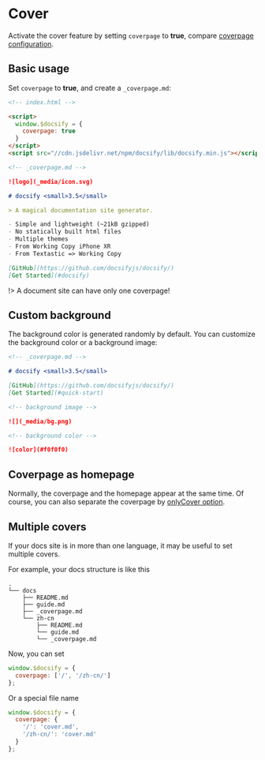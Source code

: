 # Cover

Activate the cover feature by setting `coverpage` to **true**, compare [coverpage configuration](configuration.md#coverpage).

## Basic usage

Set `coverpage` to **true**, and create a `_coverpage.md`:

```html
<!-- index.html -->

<script>
  window.$docsify = {
    coverpage: true
  }
</script>
<script src="//cdn.jsdelivr.net/npm/docsify/lib/docsify.min.js"></script>
```

```markdown
<!-- _coverpage.md -->

![logo](_media/icon.svg)

# docsify <small>3.5</small>

> A magical documentation site generator.

- Simple and lightweight (~21kB gzipped)
- No statically built html files
- Multiple themes
- From Working Copy iPhone XR
- From Textastic => Working Copy

[GitHub](https://github.com/docsifyjs/docsify/)
[Get Started](#docsify)
```

!> A document site can have only one coverpage!

## Custom background

The background color is generated randomly by default. You can customize the background color or a background image:

```markdown
<!-- _coverpage.md -->

# docsify <small>3.5</small>

[GitHub](https://github.com/docsifyjs/docsify/)
[Get Started](#quick-start)

<!-- background image -->

![](_media/bg.png)

<!-- background color -->

![color](#f0f0f0)
```

## Coverpage as homepage

Normally, the coverpage and the homepage appear at the same time. Of course, you can also separate the coverpage by [onlyCover option](configuration.md#onlycover).

## Multiple covers

If your docs site is in more than one language, it may be useful to set multiple covers.

For example, your docs structure is like this

```text
.
└── docs
    ├── README.md
    ├── guide.md
    ├── _coverpage.md
    └── zh-cn
        ├── README.md
        └── guide.md
        └── _coverpage.md
```

Now, you can set

```js
window.$docsify = {
  coverpage: ['/', '/zh-cn/']
};
```

Or a special file name

```js
window.$docsify = {
  coverpage: {
    '/': 'cover.md',
    '/zh-cn/': 'cover.md'
  }
};
```
